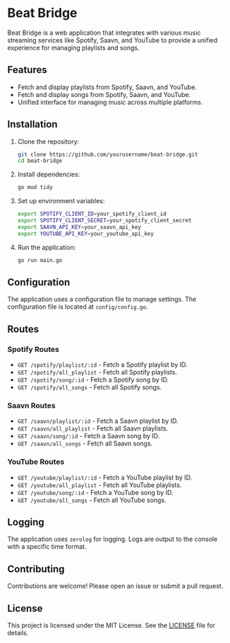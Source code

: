 # Beat Bridge

Beat Bridge is a web application that integrates with various music streaming services like Spotify, Saavn, and YouTube to provide a unified experience for managing playlists and songs.

## Features

- Fetch and display playlists from Spotify, Saavn, and YouTube.
- Fetch and display songs from Spotify, Saavn, and YouTube.
- Unified interface for managing music across multiple platforms.

## Installation

1. Clone the repository:
    ```sh
    git clone https://github.com/yourusername/beat-bridge.git
    cd beat-bridge
    ```

2. Install dependencies:
    ```sh
    go mod tidy
    ```

3. Set up environment variables:
    ```sh
    export SPOTIFY_CLIENT_ID=your_spotify_client_id
    export SPOTIFY_CLIENT_SECRET=your_spotify_client_secret
    export SAAVN_API_KEY=your_saavn_api_key
    export YOUTUBE_API_KEY=your_youtube_api_key
    ```

4. Run the application:
    ```sh
    go run main.go
    ```

## Configuration

The application uses a configuration file to manage settings. The configuration file is located at `config/config.go`.

## Routes

### Spotify Routes

- `GET /spotify/playlist/:id` - Fetch a Spotify playlist by ID.
- `GET /spotify/all_playlist` - Fetch all Spotify playlists.
- `GET /spotify/song/:id` - Fetch a Spotify song by ID.
- `GET /spotify/all_songs` - Fetch all Spotify songs.

### Saavn Routes

- `GET /saavn/playlist/:id` - Fetch a Saavn playlist by ID.
- `GET /saavn/all_playlist` - Fetch all Saavn playlists.
- `GET /saavn/song/:id` - Fetch a Saavn song by ID.
- `GET /saavn/all_songs` - Fetch all Saavn songs.

### YouTube Routes

- `GET /youtube/playlist/:id` - Fetch a YouTube playlist by ID.
- `GET /youtube/all_playlist` - Fetch all YouTube playlists.
- `GET /youtube/song/:id` - Fetch a YouTube song by ID.
- `GET /youtube/all_songs` - Fetch all YouTube songs.

## Logging

The application uses `zerolog` for logging. Logs are output to the console with a specific time format.

## Contributing

Contributions are welcome! Please open an issue or submit a pull request.

## License

This project is licensed under the MIT License. See the [LICENSE](LICENSE) file for details.